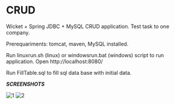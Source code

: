 # CRUD
Wicket + Spring JDBC + MySQL CRUD application. Test task to one company.

Prerequariments: tomcat, maven, MySQL installed.

Run linuxrun.sh (linux) or windowsrun.bat (windows) script to run application.
Open http://localhost:8080/

Run FillTable.sql to fill sql data base with initial data.

***SCREENSHOTS***

![1](http://dl3.joxi.net/drive/2017/09/29/0020/1866/1316682/82/0ee53cf7df.jpg)
![2](http://dl4.joxi.net/drive/2017/09/29/0020/1866/1316682/82/823a5e1545.jpg)
 
